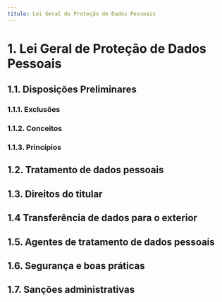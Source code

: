 ```yaml
---
titulo: Lei Geral de Proteção de Dados Pessoais
---
```


# 1. Lei Geral de Proteção de Dados Pessoais
## 1.1. Disposições Preliminares
### 1.1.1. Exclusões
### 1.1.2. Conceitos
### 1.1.3. Princípios
## 1.2. Tratamento de dados pessoais
## 1.3. Direitos do titular
## 1.4 Transferência de dados para o exterior
## 1.5. Agentes de tratamento de dados pessoais
## 1.6. Segurança e boas práticas
## 1.7. Sanções administrativas
